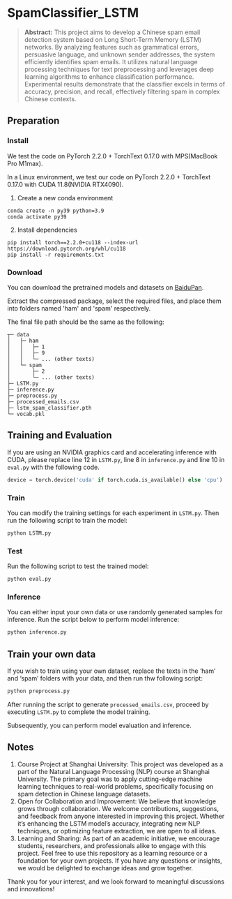 # SpamClassifier_LSTM

> **Abstract:**
This project aims to develop a Chinese spam email detection system based on Long Short-Term Memory (LSTM) networks. By analyzing features such as grammatical errors, persuasive language, and unknown sender addresses, the system efficiently identifies spam emails. It utilizes natural language processing techniques for text preprocessing and leverages deep learning algorithms to enhance classification performance. Experimental results demonstrate that the classifier excels in terms of accuracy, precision, and recall, effectively filtering spam in complex Chinese contexts.

## Preparation

### Install

We test the code on PyTorch 2.2.0 + TorchText 0.17.0 with MPS(MacBook Pro M1max).

In a Linux environment, we test our code on PyTorch 2.2.0 + TorchText 0.17.0 with CUDA 11.8(NVIDIA RTX4090).

1. Create a new conda environment
```
conda create -n py39 python=3.9
conda activate py39
```
2. Install dependencies
```
pip install torch==2.2.0+cu118 --index-url https://download.pytorch.org/whl/cu118
pip install -r requirements.txt
```

### Download

You can download the pretrained models and datasets on [BaiduPan](https://pan.baidu.com/s/1i4HaYTB).

Extract the compressed package, select the required files, and place them into folders named 'ham' and 'spam' respectively.

The final file path should be the same as the following:

```
┬─ data
│   ├─ ham
│   │   ├─ 1
│   │   ├─ 9
│   │   └─ ... (other texts)
│   └─ spam
│       ├─ 2
│       └─ ... (other texts)
├─ LSTM.py
├─ inference.py
├─ preprocess.py
├─ processed_emails.csv
├─ lstm_spam_classifier.pth
└─ vocab.pkl
```

## Training and Evaluation

If you are using an NVIDIA graphics card and accelerating inference with CUDA, please replace line 12 in `LSTM.py`, line 8 in `inference.py` and line 10 in `eval.py` with the following code.

```python
device = torch.device('cuda' if torch.cuda.is_available() else 'cpu')
```

### Train

You can modify the training settings for each experiment in `LSTM.py`. Then run the following script to train the model:

```sh
python LSTM.py
```

### Test

Run the following script to test the trained model:

```sh
python eval.py
```

### Inference

You can either input your own data or use randomly generated samples for inference.
Run the script below to perform model inference:

```sh
python inference.py
```


## Train your own data

If you wish to train using your own dataset, replace the texts in the ‘ham’ and ‘spam’ folders with your data, and then run thw following script:

```sh
python preprocess.py
```

After running the script to generate `processed_emails.csv`, proceed by executing `LSTM.py` to complete the model training. 

Subsequently, you can perform model evaluation and inference.

## Notes

1. Course Project at Shanghai University: This project was developed as a part of the Natural Language Processing (NLP) course at Shanghai University. The primary goal was to apply cutting-edge machine learning techniques to real-world problems, specifically focusing on spam detection in Chinese language datasets.
2. Open for Collaboration and Improvement: We believe that knowledge grows through collaboration. We welcome contributions, suggestions, and feedback from anyone interested in improving this project. Whether it’s enhancing the LSTM model’s accuracy, integrating new NLP techniques, or optimizing feature extraction, we are open to all ideas.
3. Learning and Sharing: As part of an academic initiative, we encourage students, researchers, and professionals alike to engage with this project. Feel free to use this repository as a learning resource or a foundation for your own projects. If you have any questions or insights, we would be delighted to exchange ideas and grow together.

Thank you for your interest, and we look forward to meaningful discussions and innovations!


